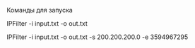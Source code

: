Команды для запуска

IPFilter -i input.txt -o out.txt

IPFilter -i input.txt -o out.txt -s 200.200.200.0 -e 3594967295
